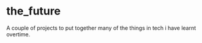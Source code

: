 # the_future
A couple of projects to put together many of the things in tech i have learnt overtime.
